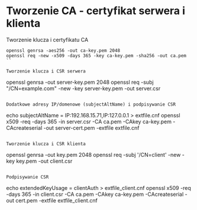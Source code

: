 # Tworzenie CA - certyfikat serwera i klienta

Tworzenie klucza i certyfikatu CA
```
openssl genrsa -aes256 -out ca-key.pem 2048
openssl req -new -x509 -days 365 -key ca-key.pem -sha256 -out ca.pem
``

Tworzenie klucza i CSR serwera
```
openssl genrsa -out server-key.pem 2048
openssl req -subj "/CN=example.com" -new -key server-key.pem -out server.csr
```

Dodatkowe adresy IP/domenowe (subjectAltName) i podpisywanie CSR
```
echo subjectAltName = IP:192.168.15.71,IP:127.0.0.1 > extfile.cnf
openssl x509 -req -days 365 -in server.csr -CA ca.pem -CAkey ca-key.pem  -CAcreateserial -out server-cert.pem -extfile extfile.cnf 
```

Tworzenie klucza i CSR klienta
```
openssl genrsa -out key.pem 2048
openssl req -subj '/CN=client' -new -key key.pem -out client.csr 
```

Podpisywanie CSR
```
echo extendedKeyUsage = clientAuth > extfile_client.cnf
openssl x509 -req -days 365 -in client.csr -CA ca.pem -CAkey ca-key.pem  -CAcreateserial -out cert.pem -extfile extfile_client.cnf 
```

